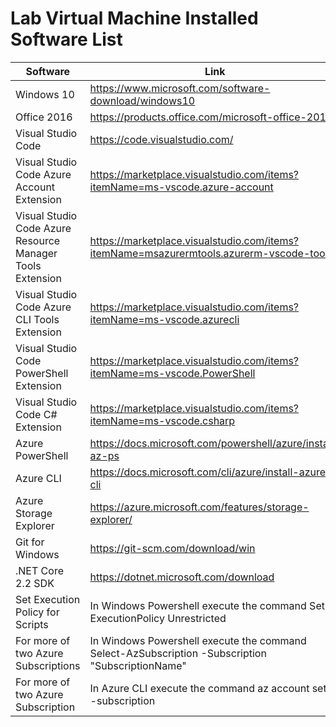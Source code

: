 # Lab Virtual Machine Installed Software List

| Software | Link |
| --- | --- |
| Windows 10 | https://www.microsoft.com/software-download/windows10 |
| Office 2016 | https://products.office.com/microsoft-office-2016 |
| Visual Studio Code | https://code.visualstudio.com/ |
| Visual Studio Code Azure Account Extension | https://marketplace.visualstudio.com/items?itemName=ms-vscode.azure-account |
| Visual Studio Code Azure Resource Manager Tools Extension | https://marketplace.visualstudio.com/items?itemName=msazurermtools.azurerm-vscode-tools |
| Visual Studio Code Azure CLI Tools Extension | https://marketplace.visualstudio.com/items?itemName=ms-vscode.azurecli |
| Visual Studio Code PowerShell Extension | https://marketplace.visualstudio.com/items?itemName=ms-vscode.PowerShell |
| Visual Studio Code C# Extension | https://marketplace.visualstudio.com/items?itemName=ms-vscode.csharp |
| Azure PowerShell | https://docs.microsoft.com/powershell/azure/install-az-ps |
| Azure CLI | https://docs.microsoft.com/cli/azure/install-azure-cli |
| Azure Storage Explorer | https://azure.microsoft.com/features/storage-explorer/ |
| Git for Windows | https://git-scm.com/download/win |
| .NET Core 2.2 SDK | https://dotnet.microsoft.com/download |
| Set Execution Policy for Scripts | In Windows Powershell execute the command Set-ExecutionPolicy Unrestricted  |
| For more of two Azure Subscriptions | In Windows Powershell execute the command Select-AzSubscription -Subscription "SubscriptionName" |
| For more of two Azure Subscription | In Azure CLI execute the command az account set --subscription <name or id> |
